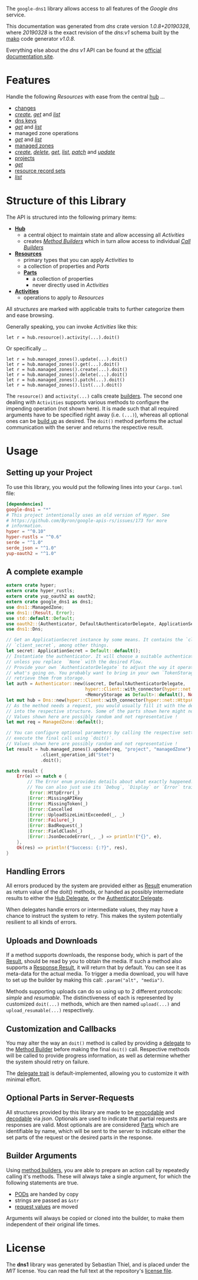 <!---
DO NOT EDIT !
This file was generated automatically from 'src/mako/api/README.md.mako'
DO NOT EDIT !
-->
The `google-dns1` library allows access to all features of the *Google dns* service.

This documentation was generated from *dns* crate version *1.0.8+20190328*, where *20190328* is the exact revision of the *dns:v1* schema built by the [mako](http://www.makotemplates.org/) code generator *v1.0.8*.

Everything else about the *dns* *v1* API can be found at the
[official documentation site](https://developers.google.com/cloud-dns).
# Features

Handle the following *Resources* with ease from the central [hub](https://docs.rs/google-dns1/1.0.8+20190328/google_dns1/struct.Dns.html) ... 

* [changes](https://docs.rs/google-dns1/1.0.8+20190328/google_dns1/struct.Change.html)
 * [*create*](https://docs.rs/google-dns1/1.0.8+20190328/google_dns1/struct.ChangeCreateCall.html), [*get*](https://docs.rs/google-dns1/1.0.8+20190328/google_dns1/struct.ChangeGetCall.html) and [*list*](https://docs.rs/google-dns1/1.0.8+20190328/google_dns1/struct.ChangeListCall.html)
* [dns keys](https://docs.rs/google-dns1/1.0.8+20190328/google_dns1/struct.DnsKey.html)
 * [*get*](https://docs.rs/google-dns1/1.0.8+20190328/google_dns1/struct.DnsKeyGetCall.html) and [*list*](https://docs.rs/google-dns1/1.0.8+20190328/google_dns1/struct.DnsKeyListCall.html)
* managed zone operations
 * [*get*](https://docs.rs/google-dns1/1.0.8+20190328/google_dns1/struct.ManagedZoneOperationGetCall.html) and [*list*](https://docs.rs/google-dns1/1.0.8+20190328/google_dns1/struct.ManagedZoneOperationListCall.html)
* [managed zones](https://docs.rs/google-dns1/1.0.8+20190328/google_dns1/struct.ManagedZone.html)
 * [*create*](https://docs.rs/google-dns1/1.0.8+20190328/google_dns1/struct.ManagedZoneCreateCall.html), [*delete*](https://docs.rs/google-dns1/1.0.8+20190328/google_dns1/struct.ManagedZoneDeleteCall.html), [*get*](https://docs.rs/google-dns1/1.0.8+20190328/google_dns1/struct.ManagedZoneGetCall.html), [*list*](https://docs.rs/google-dns1/1.0.8+20190328/google_dns1/struct.ManagedZoneListCall.html), [*patch*](https://docs.rs/google-dns1/1.0.8+20190328/google_dns1/struct.ManagedZonePatchCall.html) and [*update*](https://docs.rs/google-dns1/1.0.8+20190328/google_dns1/struct.ManagedZoneUpdateCall.html)
* [projects](https://docs.rs/google-dns1/1.0.8+20190328/google_dns1/struct.Project.html)
 * [*get*](https://docs.rs/google-dns1/1.0.8+20190328/google_dns1/struct.ProjectGetCall.html)
* [resource record sets](https://docs.rs/google-dns1/1.0.8+20190328/google_dns1/struct.ResourceRecordSet.html)
 * [*list*](https://docs.rs/google-dns1/1.0.8+20190328/google_dns1/struct.ResourceRecordSetListCall.html)




# Structure of this Library

The API is structured into the following primary items:

* **[Hub](https://docs.rs/google-dns1/1.0.8+20190328/google_dns1/struct.Dns.html)**
    * a central object to maintain state and allow accessing all *Activities*
    * creates [*Method Builders*](https://docs.rs/google-dns1/1.0.8+20190328/google_dns1/trait.MethodsBuilder.html) which in turn
      allow access to individual [*Call Builders*](https://docs.rs/google-dns1/1.0.8+20190328/google_dns1/trait.CallBuilder.html)
* **[Resources](https://docs.rs/google-dns1/1.0.8+20190328/google_dns1/trait.Resource.html)**
    * primary types that you can apply *Activities* to
    * a collection of properties and *Parts*
    * **[Parts](https://docs.rs/google-dns1/1.0.8+20190328/google_dns1/trait.Part.html)**
        * a collection of properties
        * never directly used in *Activities*
* **[Activities](https://docs.rs/google-dns1/1.0.8+20190328/google_dns1/trait.CallBuilder.html)**
    * operations to apply to *Resources*

All *structures* are marked with applicable traits to further categorize them and ease browsing.

Generally speaking, you can invoke *Activities* like this:

```Rust,ignore
let r = hub.resource().activity(...).doit()
```

Or specifically ...

```ignore
let r = hub.managed_zones().update(...).doit()
let r = hub.managed_zones().get(...).doit()
let r = hub.managed_zones().create(...).doit()
let r = hub.managed_zones().delete(...).doit()
let r = hub.managed_zones().patch(...).doit()
let r = hub.managed_zones().list(...).doit()
```

The `resource()` and `activity(...)` calls create [builders][builder-pattern]. The second one dealing with `Activities` 
supports various methods to configure the impending operation (not shown here). It is made such that all required arguments have to be 
specified right away (i.e. `(...)`), whereas all optional ones can be [build up][builder-pattern] as desired.
The `doit()` method performs the actual communication with the server and returns the respective result.

# Usage

## Setting up your Project

To use this library, you would put the following lines into your `Cargo.toml` file:

```toml
[dependencies]
google-dns1 = "*"
# This project intentionally uses an old version of Hyper. See
# https://github.com/Byron/google-apis-rs/issues/173 for more
# information.
hyper = "^0.10"
hyper-rustls = "^0.6"
serde = "^1.0"
serde_json = "^1.0"
yup-oauth2 = "^1.0"
```

## A complete example

```Rust
extern crate hyper;
extern crate hyper_rustls;
extern crate yup_oauth2 as oauth2;
extern crate google_dns1 as dns1;
use dns1::ManagedZone;
use dns1::{Result, Error};
use std::default::Default;
use oauth2::{Authenticator, DefaultAuthenticatorDelegate, ApplicationSecret, MemoryStorage};
use dns1::Dns;

// Get an ApplicationSecret instance by some means. It contains the `client_id` and 
// `client_secret`, among other things.
let secret: ApplicationSecret = Default::default();
// Instantiate the authenticator. It will choose a suitable authentication flow for you, 
// unless you replace  `None` with the desired Flow.
// Provide your own `AuthenticatorDelegate` to adjust the way it operates and get feedback about 
// what's going on. You probably want to bring in your own `TokenStorage` to persist tokens and
// retrieve them from storage.
let auth = Authenticator::new(&secret, DefaultAuthenticatorDelegate,
                              hyper::Client::with_connector(hyper::net::HttpsConnector::new(hyper_rustls::TlsClient::new())),
                              <MemoryStorage as Default>::default(), None);
let mut hub = Dns::new(hyper::Client::with_connector(hyper::net::HttpsConnector::new(hyper_rustls::TlsClient::new())), auth);
// As the method needs a request, you would usually fill it with the desired information
// into the respective structure. Some of the parts shown here might not be applicable !
// Values shown here are possibly random and not representative !
let mut req = ManagedZone::default();

// You can configure optional parameters by calling the respective setters at will, and
// execute the final call using `doit()`.
// Values shown here are possibly random and not representative !
let result = hub.managed_zones().update(req, "project", "managedZone")
             .client_operation_id("Stet")
             .doit();

match result {
    Err(e) => match e {
        // The Error enum provides details about what exactly happened.
        // You can also just use its `Debug`, `Display` or `Error` traits
         Error::HttpError(_)
        |Error::MissingAPIKey
        |Error::MissingToken(_)
        |Error::Cancelled
        |Error::UploadSizeLimitExceeded(_, _)
        |Error::Failure(_)
        |Error::BadRequest(_)
        |Error::FieldClash(_)
        |Error::JsonDecodeError(_, _) => println!("{}", e),
    },
    Ok(res) => println!("Success: {:?}", res),
}

```
## Handling Errors

All errors produced by the system are provided either as [Result](https://docs.rs/google-dns1/1.0.8+20190328/google_dns1/enum.Result.html) enumeration as return value of 
the doit() methods, or handed as possibly intermediate results to either the 
[Hub Delegate](https://docs.rs/google-dns1/1.0.8+20190328/google_dns1/trait.Delegate.html), or the [Authenticator Delegate](https://docs.rs/yup-oauth2/*/yup_oauth2/trait.AuthenticatorDelegate.html).

When delegates handle errors or intermediate values, they may have a chance to instruct the system to retry. This 
makes the system potentially resilient to all kinds of errors.

## Uploads and Downloads
If a method supports downloads, the response body, which is part of the [Result](https://docs.rs/google-dns1/1.0.8+20190328/google_dns1/enum.Result.html), should be
read by you to obtain the media.
If such a method also supports a [Response Result](https://docs.rs/google-dns1/1.0.8+20190328/google_dns1/trait.ResponseResult.html), it will return that by default.
You can see it as meta-data for the actual media. To trigger a media download, you will have to set up the builder by making
this call: `.param("alt", "media")`.

Methods supporting uploads can do so using up to 2 different protocols: 
*simple* and *resumable*. The distinctiveness of each is represented by customized 
`doit(...)` methods, which are then named `upload(...)` and `upload_resumable(...)` respectively.

## Customization and Callbacks

You may alter the way an `doit()` method is called by providing a [delegate](https://docs.rs/google-dns1/1.0.8+20190328/google_dns1/trait.Delegate.html) to the 
[Method Builder](https://docs.rs/google-dns1/1.0.8+20190328/google_dns1/trait.CallBuilder.html) before making the final `doit()` call. 
Respective methods will be called to provide progress information, as well as determine whether the system should 
retry on failure.

The [delegate trait](https://docs.rs/google-dns1/1.0.8+20190328/google_dns1/trait.Delegate.html) is default-implemented, allowing you to customize it with minimal effort.

## Optional Parts in Server-Requests

All structures provided by this library are made to be [enocodable](https://docs.rs/google-dns1/1.0.8+20190328/google_dns1/trait.RequestValue.html) and 
[decodable](https://docs.rs/google-dns1/1.0.8+20190328/google_dns1/trait.ResponseResult.html) via *json*. Optionals are used to indicate that partial requests are responses 
are valid.
Most optionals are are considered [Parts](https://docs.rs/google-dns1/1.0.8+20190328/google_dns1/trait.Part.html) which are identifiable by name, which will be sent to 
the server to indicate either the set parts of the request or the desired parts in the response.

## Builder Arguments

Using [method builders](https://docs.rs/google-dns1/1.0.8+20190328/google_dns1/trait.CallBuilder.html), you are able to prepare an action call by repeatedly calling it's methods.
These will always take a single argument, for which the following statements are true.

* [PODs][wiki-pod] are handed by copy
* strings are passed as `&str`
* [request values](https://docs.rs/google-dns1/1.0.8+20190328/google_dns1/trait.RequestValue.html) are moved

Arguments will always be copied or cloned into the builder, to make them independent of their original life times.

[wiki-pod]: http://en.wikipedia.org/wiki/Plain_old_data_structure
[builder-pattern]: http://en.wikipedia.org/wiki/Builder_pattern
[google-go-api]: https://github.com/google/google-api-go-client

# License
The **dns1** library was generated by Sebastian Thiel, and is placed 
under the *MIT* license.
You can read the full text at the repository's [license file][repo-license].

[repo-license]: https://github.com/Byron/google-apis-rsblob/master/LICENSE.md
